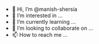 - 👋 Hi, I’m @manish-shersia
- 👀 I’m interested in ...
- 🌱 I’m currently learning ...
- 💞️ I’m looking to collaborate on ...
- 📫 How to reach me ...

<!---
manish-shersia/manish-shersia is a ✨ special ✨ repository because its `README.md` (this file) appears on your GitHub profile.
You can click the Preview link to take a look at your changes.
--->
